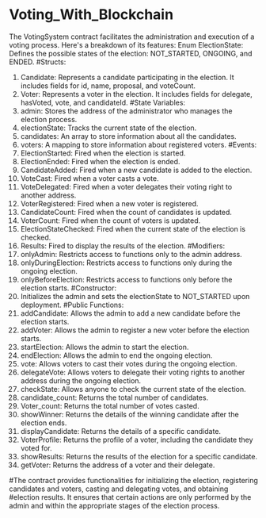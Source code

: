 # Voting_With_Blockchain
The VotingSystem contract facilitates the administration and execution of a voting process. Here's a breakdown of its features:
Enum ElectionState: Defines the possible states of the election: NOT_STARTED, ONGOING, and ENDED.
#Structs:
1.	Candidate: Represents a candidate participating in the election. It includes fields for id, name, proposal, and voteCount.
2.	Voter: Represents a voter in the election. It includes fields for delegate, hasVoted, vote, and candidateId.
#State Variables:
1.	admin: Stores the address of the administrator who manages the election process.
2.	electionState: Tracks the current state of the election.
3.	candidates: An array to store information about all the candidates.
4.	voters: A mapping to store information about registered voters.
#Events:
1.	ElectionStarted: Fired when the election is started.
2.	ElectionEnded: Fired when the election is ended.
3.	CandidateAdded: Fired when a new candidate is added to the election.
4.	VoteCast: Fired when a voter casts a vote.
5.	VoteDelegated: Fired when a voter delegates their voting right to another address.
6.	VoterRegistered: Fired when a new voter is registered.
7.	CandidateCount: Fired when the count of candidates is updated.
8.	VoterCount: Fired when the count of voters is updated.
9.	ElectionStateChecked: Fired when the current state of the election is checked.
10.	Results: Fired to display the results of the election.
#Modifiers:
1.	onlyAdmin: Restricts access to functions only to the admin address.
2.	onlyDuringElection: Restricts access to functions only during the ongoing election.
3.	onlyBeforeElection: Restricts access to functions only before the election starts.
#Constructor:
1.	Initializes the admin and sets the electionState to NOT_STARTED upon deployment.
#Public Functions:
1.	addCandidate: Allows the admin to add a new candidate before the election starts.
2.	addVoter: Allows the admin to register a new voter before the election starts.
3.	startElection: Allows the admin to start the election.
4.	endElection: Allows the admin to end the ongoing election.
5.	vote: Allows voters to cast their votes during the ongoing election.
6.	delegateVote: Allows voters to delegate their voting rights to another address during the ongoing election.
7.	checkState: Allows anyone to check the current state of the election.
8.	candidate_count: Returns the total number of candidates.
9.	Voter_count: Returns the total number of votes casted.
10.	showWinner: Returns the details of the winning candidate after the election ends.
11.	displayCandidate: Returns the details of a specific candidate.
12.	VoterProfile: Returns the profile of a voter, including the candidate they voted for.
13.	showResults: Returns the results of the election for a specific candidate.
14.	getVoter: Returns the address of a voter and their delegate.
    
#The contract provides functionalities for initializing the election, registering candidates and voters, casting and delegating votes, and obtaining #election results. It ensures that certain actions are only performed by the admin and within the appropriate stages of the election process.

